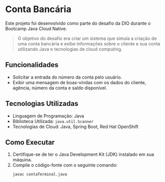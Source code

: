 # Conta Bancária

Este projeto foi desenvolvido como parte do desafio da DIO durante o Bootcamp Java Cloud Native. 

> O objetivo do desafio era criar um sistema que simula a criação de uma conta bancária e exibe informações sobre o cliente e sua conta utilizando Java e tecnologias de cloud computing.

## Funcionalidades

- Solicitar a entrada do número da conta pelo usuário.
- Exibir uma mensagem de boas-vindas com os dados do cliente, agência, número da conta e saldo disponível.

## Tecnologias Utilizadas

- Linguagem de Programação: Java
- Biblioteca Utilizada: `java.util.Scanner`
- Tecnologias de Cloud: Java, Spring Boot, Red Hat OpenShift

## Como Executar

1. Certifique-se de ter o Java Development Kit (JDK) instalado em sua máquina.
2. Compile o código-fonte com o seguinte comando:
   ```bash
   javac contaTerminal.java
